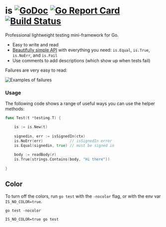 # is [![GoDoc](https://godoc.org/github.com/matryer/is?status.png)](http://godoc.org/github.com/matryer/is) [![Go Report Card](https://goreportcard.com/badge/github.com/matryer/is)](https://goreportcard.com/report/github.com/matryer/is) [![Build Status](https://travis-ci.org/matryer/is.svg?branch=master)](https://travis-ci.org/matryer/is)
Professional lightweight testing mini-framework for Go.

* Easy to write and read
* [Beautifully simple API](https://godoc.org/github.com/matryer/is) with everything you need: `is.Equal`, `is.True`, `is.NoErr`, and `is.Fail`
* Use comments to add descriptions (which show up when tests fail)

Failures are very easy to read:

![Examples of failures](https://github.com/matryer/is/raw/master/misc/delicious-failures.png)

### Usage

The following code shows a range of useful ways you can use
the helper methods:

```go
func Test(t *testing.T) {

	is := is.New(t)
	
	signedin, err := isSignedIn(ctx)
	is.NoErr(err)            // isSignedIn error
	is.Equal(signedin, true) // must be signed in
	
	body := readBody(r)
	is.True(strings.Contains(body, "Hi there"))
	
}
```

## Color

To turn off the colors, run `go test` with the `-nocolor` flag, or with the env var `IS_NO_COLOR=true`.

```
go test -nocolor
```

```
IS_NO_COLOR=true go test
```
